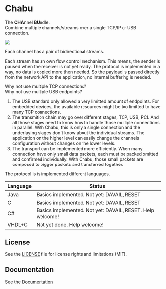 # Chabu

The **CHA**nnel **BU**ndle.  
Combine multiple channels/streams over a single TCP/IP or USB connection.

![](https://docs.google.com/drawings/d/15oxSz6B9SY3RSW1WfdeyTtsfdNgkCknp1TS090HhUGM/pub?w=803&h=277)

Each channel has a pair of bidirectional streams.  

Each stream has an own flow control mechanism. This means, the sender is paused when the receiver is not yet ready. The protocol is implemented in a way, no data is copied more then needed. So the payload is passed directly from the network API to the application, no internal buffering is needed.  

Why not use multiple TCP connections?  
Why not use multiple USB endpoints?  

 1. The USB standard only allowed a very limitted amount of endpoints. For embedded devices, the available resources might be too limitted to have many TCP connections.
 1. The transmition chain may go over different stages, TCP, USB, PCI. And all those stages need to know how to handle those mutliple connections in parallel. With Chabu, this is only a single connection and the underlaying stages don't know about the individual streams. The application on the higher level can easily change the channels configuration without changes on the lower levels.
 1. The transport can be implemented more efficiently. When many connection have only small data packets, each must be packed xmitted and confirmed individually. With Chabu, those small packets are composed to bigger packets and transferred together.
 
The protocol is is implemented different languages.

| Language | Status |
|----------|--------|
| Java     | Basics implemented. Not yet: DAVAIL, RESET |
| C        | Basics implemented. Not yet: DAVAIL, RESET                |
| C#       | Basics implemented. Not yet: DAVAIL, RESET. Help welcome! |
| VHDL+C   | Not yet done. Help welcome! |

## License

See the [LICENSE](LICENSE.md) file for license rights and limitations (MIT).

## Documentation
See the [Documentation](https://docs.google.com/document/d/1Wqa8rDi0QYcqcf0oecD8GW53nMVXj3ZFSmcF81zAa8g) 
